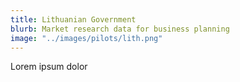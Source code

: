 ```yaml
---
title: Lithuanian Government
blurb: Market research data for business planning
image: "../images/pilots/lith.png"
---
```


Lorem ipsum dolor
